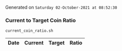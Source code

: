 Generated on `Saturday 02-October-2021 at 08:52:30`

### Current to Target Coin Ratio
`current_coin_ratio.sh`

Date|Current|Target|Ratio
---|---|---|---
